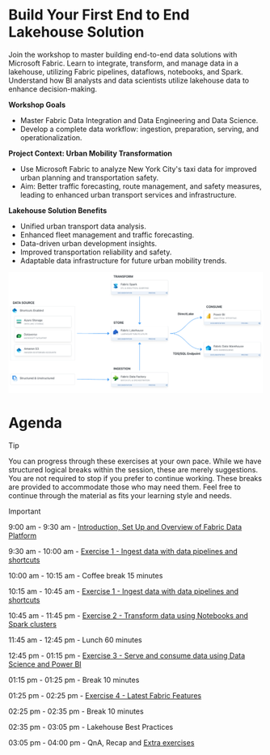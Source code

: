 # Build Your First End to End Lakehouse Solution

Join the workshop to master building end-to-end data solutions with Microsoft Fabric. Learn to integrate, transform, and manage data in a lakehouse, utilizing Fabric pipelines, dataflows, notebooks, and Spark. Understand how BI analysts and data scientists utilize lakehouse data to enhance decision-making.

**Workshop Goals**
- Master Fabric Data Integration and Data Engineering and Data Science.
- Develop a complete data workflow: ingestion, preparation, serving, and operationalization.

**Project Context: Urban Mobility Transformation**
- Use Microsoft Fabric to analyze New York City's taxi data for improved urban planning and transportation safety.
- Aim: Better traffic forecasting, route management, and safety measures, leading to enhanced urban transport services and infrastructure.

**Lakehouse Solution Benefits**
- Unified urban transport data analysis.
- Enhanced fleet management and traffic forecasting.
- Data-driven urban development insights.
- Improved transportation reliability and safety.
- Adaptable data infrastructure for future urban mobility trends.

![Build Your First End to End Lakehouse Solution](screenshots/start/diagram.png)

# Agenda

> [!TIP]
> You can progress through these exercises at your own pace. While we have structured logical breaks within the session, these are merely suggestions. You are not required to stop if you prefer to continue working. These breaks are provided to accommodate those who may need them. Feel free to continue through the material as fits your learning style and needs.


> [!IMPORTANT]
> 9:00 am - 9:30 am - [Introduction, Set Up and Overview of Fabric Data Platform](exercise-0-setup/start.md)
> 
> 9:30 am - 10:00 am - [Exercise 1 - Ingest data with data pipelines and shortcuts](./exercise-1/exercise-1.md) 
> 
> 10:00 am - 10:15 am - Coffee break 15 minutes
> 
> 10:15 am - 10:45 am - [Exercise 1 - Ingest data with data pipelines and shortcuts](./exercise-1/exercise-1.md)
> 
> 10:45 am - 11:45 pm - [Exercise 2 - Transform data using Notebooks and Spark clusters](./exercise-2/exercise-2.md)
> 
> 11:45 am - 12:45 pm - Lunch 60 minutes
> 
> 12:45 pm - 01:15 pm - [Exercise 3 - Serve and consume data using Data Science and Power BI](./exercise-3/exercise-3.md)
> 
> 01:15 pm - 01:25 pm - Break 10 minutes
> 
> 01:25 pm - 02:25 pm - [Exercise 4 - Latest Fabric Features](./exercise-4/exercise-4.md)
> 
> 02:25 pm - 02:35 pm - Break 10 minutes
> 
> 02:35 pm - 03:05 pm - Lakehouse Best Practices
> 
> 03:05 pm - 04:00 pm - QnA, Recap and [Extra exercises](exercise-extra/extra.md)
>